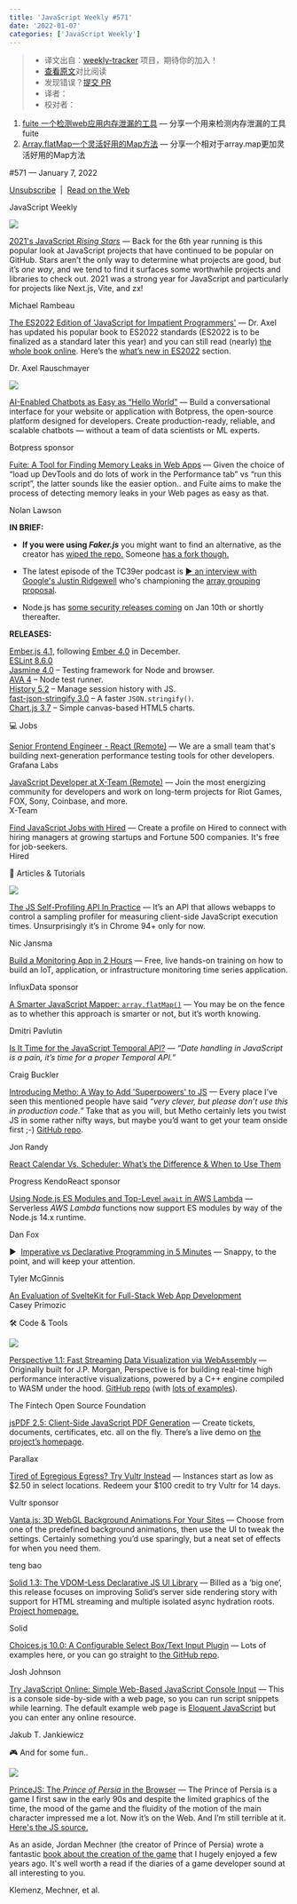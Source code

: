 ```yaml
---
title: 'JavaScript Weekly #571'
date: '2022-01-07'
categories: ['JavaScript Weekly']
---
```

> * 译文出自：[weekly-tracker](https://github.com/FEDarling/weekly-tracker) 项目，期待你的加入！
> * [查看原文](https://nolanlawson.com/2021/12/17/introducing-fuite-a-tool-for-finding-memory-leaks-in-web-apps/)对比阅读
> * 发现错误？[提交 PR](https://github.com/FEDarling/weekly-tracker/blob/main/weeklys/javascript_weekly/571/README.md)
> * 译者：
> * 校对者：

1. [fuite 一个检测web应用内存泄漏的工具](./fuite.md) — 分享一个用来检测内存泄漏的工具fuite
2. [Array.flatMap一个灵活好用的Map方法](./flatMap.md) — 分享一个相对于array.map更加灵活好用的Map方法

#​571 — January 7, 2022

[Unsubscribe](https://javascriptweekly.com/link/118204/web)  |  [Read on the Web](https://javascriptweekly.com/link/118205/web)

JavaScript Weekly

[![](https://res.cloudinary.com/cpress/image/upload/w_1280,e_sharpen:60/okp6c8oqh1hp0wwnsggz.jpg)](https://javascriptweekly.com/link/118206/web)

[2021's JavaScript _Rising Stars_](https://javascriptweekly.com/link/118206/web "risingstars.js.org") — Back for the 6th year running is this popular look at JavaScript projects that have continued to be popular on GitHub. Stars aren’t the only way to determine what projects are good, but it’s _one way_, and we tend to find it surfaces some worthwhile projects and libraries to check out. 2021 was a strong year for JavaScript and particularly for projects like Next.js, Vite, and zx!

Michael Rambeau

[The ES2022 Edition of 'JavaScript for Impatient Programmers'](https://javascriptweekly.com/link/118207/web "exploringjs.com") — Dr. Axel has updated his popular book to ES2022 standards (ES2022 is to be finalized as a standard later this year) and you can still read (nearly) [the whole book online](https://javascriptweekly.com/link/118208/web). Here’s the [what’s new in ES2022](https://javascriptweekly.com/link/118209/web) section.

Dr. Axel Rauschmayer

[![](https://copm.s3.amazonaws.com/5eaf2dfb.png)](https://javascriptweekly.com/link/118210/web)

[AI-Enabled Chatbots as Easy as “Hello World”](https://javascriptweekly.com/link/118210/web "bit.ly") — Build a conversational interface for your website or application with Botpress, the open-source platform designed for developers. Create production-ready, reliable, and scalable chatbots — without a team of data scientists or ML experts.

Botpress sponsor

[Fuite: A Tool for Finding Memory Leaks in Web Apps](https://javascriptweekly.com/link/118253/web "nolanlawson.com") — Given the choice of “load up DevTools and do lots of work in the Performance tab” vs “run this script”, the latter sounds like the easier option.. and Fuite aims to make the process of detecting memory leaks in your Web pages as easy as that.

Nolan Lawson

**IN BRIEF:**

*   **If you were using _Faker.js_** you might want to find an alternative, as the creator has [wiped the repo.](https://javascriptweekly.com/link/118211/web) Someone [has a fork though.](https://javascriptweekly.com/link/118212/web)
    
*   The latest episode of the TC39er podcast is [▶️ an interview with Google's Justin Ridgewell](https://javascriptweekly.com/link/118213/web) who's championing the [array grouping proposal](https://javascriptweekly.com/link/118214/web).
    
*   Node.js has [some security releases coming](https://javascriptweekly.com/link/118244/web) on Jan 10th or shortly thereafter.
    

**RELEASES:**

[Ember.js 4.1](https://javascriptweekly.com/link/118221/web), following [Ember 4.0](https://javascriptweekly.com/link/118250/web) in December.  
[ESLint 8.6.0](https://javascriptweekly.com/link/118215/web)  
[Jasmine 4.0](https://javascriptweekly.com/link/118216/web) – Testing framework for Node and browser.  
[AVA 4](https://javascriptweekly.com/link/118217/web) – Node test runner.  
[History 5.2](https://javascriptweekly.com/link/118218/web) – Manage session history with JS.  
[fast-json-stringify 3.0](https://javascriptweekly.com/link/118219/web) – A faster `JSON.stringify()`.  
[Chart.js 3.7](https://javascriptweekly.com/link/118222/web) – Simple canvas-based HTML5 charts.

💻 Jobs

[Senior Frontend Engineer - React (Remote)](https://javascriptweekly.com/link/118223/web) — We are a small team that's building next-generation performance testing tools for other developers.  
Grafana Labs

[JavaScript Developer at X-Team (Remote)](https://javascriptweekly.com/link/118224/web) — Join the most energizing community for developers and work on long-term projects for Riot Games, FOX, Sony, Coinbase, and more.  
X-Team

[Find JavaScript Jobs with Hired](https://javascriptweekly.com/link/118225/web) — Create a profile on Hired to connect with hiring managers at growing startups and Fortune 500 companies. It's free for job-seekers.  
Hired

📒 Articles & Tutorials

[![](https://res.cloudinary.com/cpress/image/upload/w_1280,e_sharpen:60/i41wbbggotsyooecfufa.jpg)](https://javascriptweekly.com/link/118245/web)

[The JS Self-Profiling API In Practice](https://javascriptweekly.com/link/118245/web "calendar.perfplanet.com") — It’s an API that allows webapps to control a sampling profiler for measuring client-side JavaScript execution times. Unsurprisingly it’s in Chrome 94+ only for now.

Nic Jansma

[Build a Monitoring App in 2 Hours](https://javascriptweekly.com/link/118226/web "www.influxdata.com") — Free, live hands-on training on how to build an IoT, application, or infrastructure monitoring time series application.

InfluxData sponsor

[A Smarter JavaScript Mapper: `array.flatMap()`](https://javascriptweekly.com/link/118228/web "dmitripavlutin.com") — You may be on the fence as to whether this approach is smarter or not, but it’s worth knowing.

Dmitri Pavlutin

[Is It Time for the JavaScript Temporal API?](https://javascriptweekly.com/link/118252/web "blog.openreplay.com") — _“Date handling in JavaScript is a pain, it’s time for a proper Temporal API.”_

Craig Buckler

[Introducing Metho: A Way to Add 'Superpowers' to JS](https://javascriptweekly.com/link/118241/web "dev.to") — Every place I’ve seen this mentioned people have said _“very clever, but please don’t use this in production code.”_ Take that as you will, but Metho certainly lets you twist JS in some rather nifty ways, but maybe you’d want to get your team onside first ;-) [GitHub repo](https://javascriptweekly.com/link/118242/web).

Jon Randy

[React Calendar Vs. Scheduler: What’s the Difference & When to Use Them](https://javascriptweekly.com/link/118227/web "www.telerik.com")

Progress KendoReact sponsor

[Using Node.js ES Modules and Top-Level `await` in AWS Lambda](https://javascriptweekly.com/link/118246/web "aws.amazon.com") — Serverless _AWS Lambda_ functions now support ES modules by way of the Node.js 14.x runtime.

Dan Fox

▶  [Imperative vs Declarative Programming in 5 Minutes](https://javascriptweekly.com/link/118229/web "www.youtube.com") — Snappy, to the point, and will keep your attention.

Tyler McGinnis

[An Evaluation of SvelteKit for Full-Stack Web App Development](https://javascriptweekly.com/link/118254/web)  
Casey Primozic

🛠 Code & Tools

[![](https://res.cloudinary.com/cpress/image/upload/w_1280,e_sharpen:60/vftn94atpdy5kr3t9ncc.jpg)](https://javascriptweekly.com/link/118230/web)

[Perspective 1.1: Fast Streaming Data Visualization via WebAssembly](https://javascriptweekly.com/link/118230/web "perspective.finos.org") — Originally built for J.P. Morgan, Perspective is for building real-time high performance interactive visualizations, powered by a C++ engine compiled to WASM under the hood. [GitHub repo](https://javascriptweekly.com/link/118231/web) (with [lots of examples](https://javascriptweekly.com/link/118232/web)).

The Fintech Open Source Foundation

[jsPDF 2.5: Client-Side JavaScript PDF Generation](https://javascriptweekly.com/link/118233/web "github.com") — Create tickets, documents, certificates, etc. all on the fly. There’s a live demo on [the project’s homepage](https://javascriptweekly.com/link/118234/web).

Parallax

[Tired of Egregious Egress? Try Vultr Instead](https://javascriptweekly.com/link/118235/web "vultr.com") — Instances start as low as $2.50 in select locations. Redeem your $100 credit to try Vultr for 14 days.

Vultr sponsor

[Vanta.js: 3D WebGL Background Animations For Your Sites](https://javascriptweekly.com/link/118236/web "www.vantajs.com") — Choose from one of the predefined background animations, then use the UI to tweak the settings. Certainly something you’d use sparingly, but a neat set of effects for when you need them.

teng bao

[Solid 1.3: The VDOM-Less Declarative JS UI Library](https://javascriptweekly.com/link/118255/web "github.com") — Billed as a ‘big one’, this release focuses on improving Solid’s server side rendering story with support for HTML streaming and multiple isolated async hydration roots. [Project homepage.](https://javascriptweekly.com/link/118256/web)

Solid

[Choices.js 10.0: A Configurable Select Box/Text Input Plugin](https://javascriptweekly.com/link/118237/web "choices-js.github.io") — Lots of examples here, or you can go straight to [the GitHub repo](https://javascriptweekly.com/link/118238/web).

Josh Johnson

[Try JavaScript Online: Simple Web-Based JavaScript Console Input](https://javascriptweekly.com/link/118239/web "try.javascript.org.pl") — This is a console side-by-side with a web page, so you can run script snippets while learning. The default example web page is [Eloquent JavaScript](https://javascriptweekly.com/link/118240/web) but you can enter any online resource.

Jakub T. Jankiewicz

🎮 And for some fun..

[![](https://res.cloudinary.com/cpress/image/upload/w_1280,e_sharpen:60/hce7towly1rauc277yl5.jpg)](https://javascriptweekly.com/link/118247/web)

[PrinceJS: The _Prince of Persia_ in the Browser](https://javascriptweekly.com/link/118247/web "princejs.com") — The Prince of Persia is a game I first saw in the early 90s and despite the limited graphics of the time, the mood of the game and the fluidity of the motion of the main character impressed me a lot. Now it’s on the Web. And I’m still terrible at it. [Here's the JS source.](https://javascriptweekly.com/link/118249/web)  
  
As an aside, Jordan Mechner (the creator of Prince of Persia) wrote a fantastic [book about the creation of the game](https://javascriptweekly.com/link/118248/web) that I hugely enjoyed a few years ago. It's well worth a read if the diaries of a game developer sound at all interesting to you.

Klemenz, Mechner, et al.